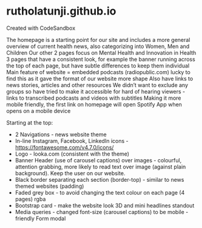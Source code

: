 # rutholatunji.github.io
Created with CodeSandbox

The homepage is a starting point for our site and includes a more general overview of current health news, also categorizing into Women, Men and Children
Our other 2 pages focus on Mental Health and Innovation in Health 
3 pages that have a consistent look, for example the banner running across the top of each page, but have subtle differences to keep them individual 
Main feature of website = embedded podcasts (radiopublic.com) lucky to find this as it gave the format of our website more shape 
Also have links to news stories, articles and other resources
We didn’t want to exclude any groups so have tried to make it accessible for hard of hearing viewers - links to transcribed podcasts and videos with subtitles
Making it more mobile friendly, the first link on homepage will open Spotify App when opens on a mobile device

Starting at the top:
- 2 Navigations - news website theme
- In-line Instagram, Facebook, LinkedIn icons - https://fontawesome.com/v4.7.0/icons/
- Logo - looka.com (consistent with the theme)
- Banner Header (use of carousel captions) over images - colourful, attention grabbing, more likely to read text over image (against plain background). Keep the user on our website.
- Black border separating each section (border-top) - similar to news themed websites (padding)
- Faded grey box - to avoid changing the text colour on each page (4 pages) rgba 
- Bootstrap card - make the website look 3D and mini headlines standout 
- Media queries - changed font-size (carousel captions) to be mobile - friendly 
Form modal 
